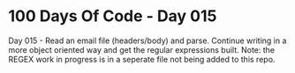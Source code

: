 # 100 Days Of Code - Day 015

Day 015 -  Read an email file (headers/body) and parse.
    Continue writing in a more object oriented way and get the regular expressions built.  Note: the REGEX work in progress is in a seperate file not being added to this repo.
